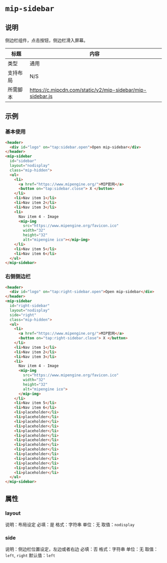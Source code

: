 # `mip-sidebar`

## 说明

侧边栏组件，点击按钮，侧边栏滑入屏幕。

标题|内容
----|----
类型|通用
支持布局| N/S
所需脚本|https://c.mipcdn.com/static/v2/mip-sidebar/mip-sidebar.js

## 示例

### 基本使用

```html
<header>
  <div id="logo" on="tap:sidebar.open">Open mip-sidebar</div>
</header>
<mip-sidebar
  id="sidebar"
  layout="nodisplay"
  class="mip-hidden">
  <ul>
    <li>
      <a href="https://www.mipengine.org/">MIP官网</a>
      <button on="tap:sidebar.close"> X </button>
    </li>
    <li>Nav item 1</li>
    <li>Nav item 2</li>
    <li>Nav item 3</li>
    <li>
      Nav item 4 - Image
      <mip-img
        src="https://www.mipengine.org/favicon.ico"
        width="32"
        height="32"
        alt="mipengine ico"></mip-img>
    </li>
    <li>Nav item 5</li>
    <li>Nav item 6</li>
  </ul>
</mip-sidebar>
```

### 右侧侧边栏

```html
<header>
  <div id="logo" on="tap:right-sidebar.open">Open mip-sidebar</div>
</header>
<mip-sidebar 
  id="right-sidebar"
  layout="nodisplay"
  side="right"
  class="mip-hidden">
  <ul>
    <li>
      <a href="https://www.mipengine.org/">MIP官网</a>
      <button on="tap:right-sidebar.close"> X </button>
    </li>
    <li>Nav item 1</li>
    <li>Nav item 2</li>
    <li>Nav item 3</li>
    <li>
      Nav item 4 - Image
      <mip-img
        src="https://www.mipengine.org/favicon.ico"
        width="32"
        height="32"
        alt="mipengine ico">
      </mip-img>
    </li>
    <li>Nav item 5</li>
    <li>Nav item 6</li>
    <li>placeholder</li>
    <li>placeholder</li>
    <li>placeholder</li>
    <li>placeholder</li>
    <li>placeholder</li>
    <li>placeholder</li>
    <li>placeholder</li>
    <li>placeholder</li>
    <li>placeholder</li>
    <li>placeholder</li>
    <li>placeholder</li>
    <li>placeholder</li>
    <li>placeholder</li>
    <li>placeholder</li>
  </ul>
</mip-sidebar>
```

## 属性

### layout

说明：布局设定
必填：是
格式：字符串
单位：无
取值：`nodisplay`

### side

说明：侧边栏位置设定，左边或者右边
必填：否
格式：字符串
单位：无
取值：`left`, `right`
默认值：`left`

